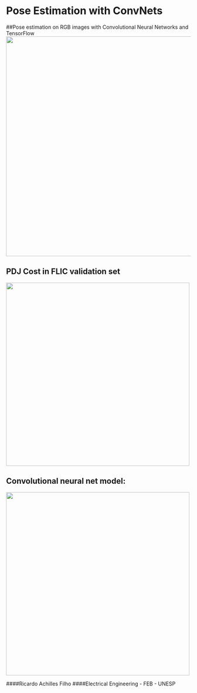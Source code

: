 # Pose Estimation with ConvNets
##Pose estimation on RGB images with Convolutional Neural Networks and TensorFlow
<img src="https://s15.postimg.org/b1836tzkr/mosaico.png" width="600"/>

## PDJ Cost in FLIC validation set
<img src="https://s21.postimg.org/y6fib3053/resultados.png" width="500"/>

## Convolutional neural net model:
<img src="https://s21.postimg.org/9rqrhu95z/pose_model.png" width="500"/>





####Ricardo Achilles Filho
####Electrical Engineering - FEB - UNESP
